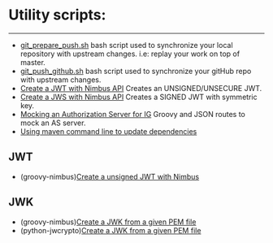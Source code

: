 Utility scripts:
======


-----------------------------

* [git_prepare_push.sh](https://github.com/violette/bash-utility-scripts/blob/master/git_prepare_push.sh) bash script used to synchronize your local repository with upstream changes. i.e: replay your work on top of master.
* [git_push_github.sh](https://github.com/violette/bash-utility-scripts/blob/master/git_push_github.sh) bash script used to synchronize your gitHub repo with upstream changes.
* [Create a JWT with Nimbus API](https://github.com/violette/bash-utility-scripts/blob/master/create_JWT_with_Nimbus.groovy) Creates an UNSIGNED/UNSECURE JWT.
* [Create a JWS with Nimbus API](https://github.com/violette/bash-utility-scripts/blob/master/create_JWS_HS256_with_Nimbus.groovy) Creates a SIGNED JWT with symmetric key.
* [Mocking an Authorization Server for IG](https://github.com/violette/utility-scripts/tree/master/IG%20mocks%20AS) Groovy and JSON routes to mock an AS server.
* [Using maven command line to update dependencies](https://github.com/violette/utility-scripts/blob/master/update-mavendependencies.md)

JWT
----------------------------- 
* (groovy-nimbus)[Create a unsigned JWT with Nimbus](https://github.com/violette/utility-scripts/blob/master/create_JWT_with_nimbusds.groovy)

JWK
----------------------------- 
* (groovy-nimbus)[Create a JWK from a given PEM file](https://github.com/violette/utility-scripts/blob/master/create_JWK_from_EC_PEM_content.groovy)
* (python-jwcrypto)[Create a JWK from a given PEM file](https://github.com/violette/utility-scripts/blob/master/toJWK.py)
